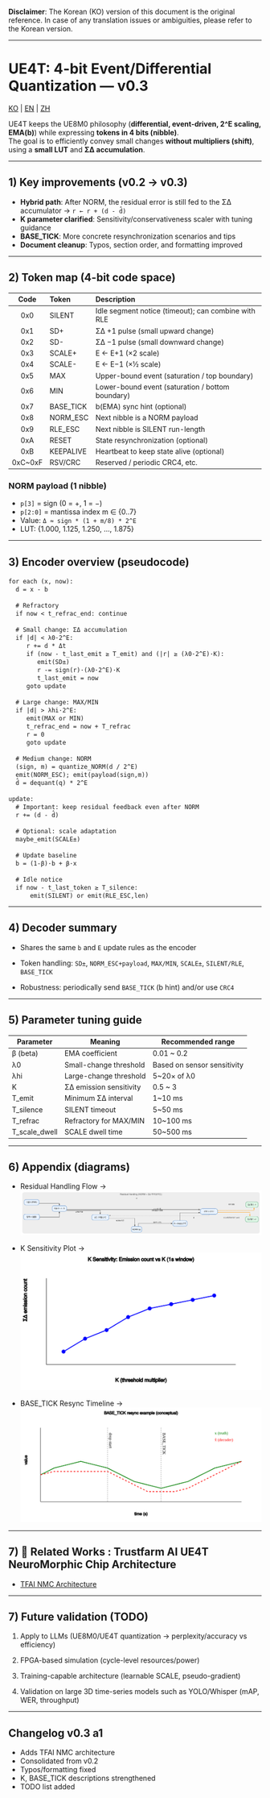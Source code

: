 **Disclaimer**: The Korean (KO) version of this document is the original reference. In case of any translation issues or ambiguities, please refer to the Korean version.

---


# UE4T: 4-bit Event/Differential Quantization — v0.3

[KO](ue4t_format_v.0.3.md) | [EN](ue4t_format_v.0.3_en.md) | [ZH](ue4t_format_v.0.3_zh.md)


UE4T keeps the UE8M0 philosophy (**differential, event-driven, 2^E scaling, EMA(b)**) while expressing **tokens in 4 bits (nibble)**.  
The goal is to efficiently convey small changes **without multipliers (shift)**, using a **small LUT** and **ΣΔ accumulation**.

---

## 1) Key improvements (v0.2 → v0.3)

- **Hybrid path**: After NORM, the residual error is still fed to the ΣΔ accumulator → `r ← r + (d - d̂)`
- **K parameter clarified**: Sensitivity/conservativeness scaler with tuning guidance
- **BASE_TICK**: More concrete resynchronization scenarios and tips
- **Document cleanup**: Typos, section order, and formatting improved

---

## 2) Token map (4-bit code space)

| Code | Token      | Description |
|:---:|:-----------|:------------|
| 0x0 | SILENT     | Idle segment notice (timeout); can combine with RLE |
| 0x1 | SD+        | ΣΔ +1 pulse (small upward change) |
| 0x2 | SD-        | ΣΔ −1 pulse (small downward change) |
| 0x3 | SCALE+     | E ← E+1 (×2 scale) |
| 0x4 | SCALE-     | E ← E−1 (×½ scale) |
| 0x5 | MAX        | Upper-bound event (saturation / top boundary) |
| 0x6 | MIN        | Lower-bound event (saturation / bottom boundary) |
| 0x7 | BASE_TICK  | b(EMA) sync hint (optional) |
| 0x8 | NORM_ESC   | Next nibble is a NORM payload |
| 0x9 | RLE_ESC    | Next nibble is SILENT run-length |
| 0xA | RESET      | State resynchronization (optional) |
| 0xB | KEEPALIVE  | Heartbeat to keep state alive (optional) |
| 0xC~0xF | RSV/CRC | Reserved / periodic CRC4, etc.

### NORM payload (1 nibble)
- `p[3]` = sign (0 = +, 1 = −)  
- `p[2:0]` = mantissa index m ∈ {0..7}  
- Value: `Δ ≈ sign * (1 + m/8) * 2^E`  
- LUT: {1.000, 1.125, 1.250, …, 1.875}

---

## 3) Encoder overview (pseudocode)

```text
for each (x, now):
  d = x - b

  # Refractory
  if now < t_refrac_end: continue

  # Small change: ΣΔ accumulation
  if |d| < λ0·2^E:
     r += d * Δt
     if (now - t_last_emit ≥ T_emit) and (|r| ≥ (λ0·2^E)·K):
        emit(SD±)
        r -= sign(r)·(λ0·2^E)·K
        t_last_emit = now
     goto update

  # Large change: MAX/MIN
  if |d| > λhi·2^E:
     emit(MAX or MIN)
     t_refrac_end = now + T_refrac
     r = 0
     goto update

  # Medium change: NORM
  (sign, m) = quantize_NORM(d / 2^E)
  emit(NORM_ESC); emit(payload(sign,m))
  d̂ = dequant(q) * 2^E

update:
  # Important: keep residual feedback even after NORM
  r += (d - d̂)

  # Optional: scale adaptation
  maybe_emit(SCALE±)

  # Update baseline
  b = (1-β)·b + β·x

  # Idle notice
  if now - t_last_token ≥ T_silence:
      emit(SILENT) or emit(RLE_ESC,len)
```

---

## 4) Decoder summary

 - Shares the same `b` and `E` update rules as the encoder

 - Token handling: `SD±`, `NORM_ESC+payload`, `MAX/MIN`, `SCALE±`, `SILENT/RLE`, `BASE_TICK`

 - Robustness: periodically send `BASE_TICK` (b hint) and/or use `CRC4`

---

## 5) Parameter tuning guide

| Parameter       | Meaning                 | Recommended range           |
| --------------- | ----------------------- | --------------------------- |
| β (beta)        | EMA coefficient         | 0.01 \~ 0.2                 |
| λ0              | Small-change threshold  | Based on sensor sensitivity |
| λhi             | Large-change threshold  | 5\~20× of λ0                |
| K               | ΣΔ emission sensitivity | 0.5 \~ 3                    |
| T\_emit         | Minimum ΣΔ interval     | 1\~10 ms                    |
| T\_silence      | SILENT timeout          | 5\~50 ms                    |
| T\_refrac       | Refractory for MAX/MIN  | 10\~100 ms                  |
| T\_scale\_dwell | SCALE dwell time        | 50\~500 ms                  |

---

## 6) Appendix (diagrams)

- Residual Handling Flow → ![appendix_A_flow.svg](diagrams/appendix_A_flow.svg)

- K Sensitivity Plot → ![appendix_B_K_sensitivity.svg](diagrams/appendix_B_K_sensitivity.svg)

- BASE_TICK Resync Timeline → ![appendix_C_BASE_TICK_resync.svg](diagrams/appendix_C_BASE_TICK_resync.svg)

---
## 7) 📎 Related Works : Trustfarm AI UE4T NeuroMorphic Chip Architecture
- [TFAI NMC Architecture](ue4t_nmc/TFAI_NMC_Architecture.md)

---

## 7) Future validation (TODO)

1. Apply to LLMs (UE8M0/UE4T quantization → perplexity/accuracy vs efficiency)

2. FPGA-based simulation (cycle-level resources/power)

3. Training-capable architecture (learnable SCALE, pseudo-gradient)

4. Validation on large 3D time-series models such as YOLO/Whisper (mAP, WER, throughput)

---

## Changelog v0.3 a1
- Adds TFAI NMC architecture
- Consolidated from v0.2
- Typos/formatting fixed
- K, BASE_TICK descriptions strengthened
- TODO list added
